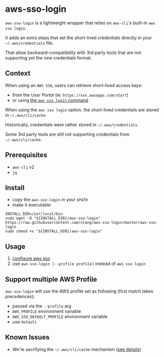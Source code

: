 # aws-sso-login

`aws-sso-login` is a lightweight wrapper that relies on `aws-cli`'s built-in `aws sso login`.

It adds an extra steps that set the short-lived credentials directly in your `~/.aws/credentials` file.

That allow backward-compatibility with 3rd party tools that are not supporting yet the new credentials format.

## Context

When using an `AWS SSO`, users can retrieve short-lived access keys:
* from the _User Portal_ (ie: `https://xxx.awsapps.com/start`)
* or using [the `aws sso login` command](https://docs.aws.amazon.com/cli/latest/userguide/cli-configure-sso.html#sso-using-profile)

When using the `aws sso login` option, the short-lived credentials are stored in `~/.aws/cli/cache`.

Historically, credentials were rather stored in `~/.aws/credentials`.

Some 3rd party tools are still not supporting credentials from `~/.aws/cli/cache`.

## Prerequisites

* `aws-cli` v2
* `jq`

## Install

* copy the `aws-sso-login` in your `$PATH`
* make it executable

```
INSTALL_DIR=/usr/local/bin
sudo wget -O "${INSTALL_DIR}/aws-sso-login" https://raw.githubusercontent.com/stang/aws-sso-login/master/aws-sso-login
sudo chmod +x "${INSTALL_DIR}/aws-sso-login"
```

## Usage

1. [configure aws sso](https://docs.aws.amazon.com/cli/latest/userguide/cli-configure-sso.html#sso-configure-profile-auto)
2. use `aws-sso-login [--profile profile]` instead of `aws sso login`

## Support multiple AWS Profile

`aws-sso-login` will use the AWS profile set as following (first match takes precedences):

- passed via the `--profile` arg
- `AWS_PROFILE` environment variable
- `AWS_SSO_DEFAULT_PROFILE` environment variable
- use `default`

## Known Issues

* We're sacrifying the `~/.aws/cli/cache` mechanism ([see details](https://github.com/stang/aws-sso-login/commit/b3d9c2c2ee9ec342e88bdc115afb884377bca015))
